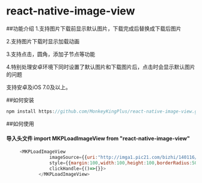 # react-native-image-view
##功能介绍 
1.支持图片下载前显示默认图片，下载完成后替换成下载后图片

2.支持图片下载时显示加载动画

3.支持点击，圆角，添加子节点等功能

4.特别处理安卓环境下同时设置了默认图片和下载图片后，点击时会显示默认图片的问题

支持安卓及iOS 7.0及以上。

##如何安装
```javascript
npm install https://github.com/MonkeyKingPlus/react-native-image-view.git
```

##如何使用

#### 导入头文件 import MKPLoadImageView from "react-native-image-view" 


```javascript
     <MKPLoadImageView
                imageSource={{uri:"http://imga1.pic21.com/bizhi/140116/06682/01.jpg"}}
                style={{margin:100,width:100,height:100,borderRadius:50,overflow:"hidden"}}
                clickHandle={()=>{}}>
            </MKPLoadImageView>
```